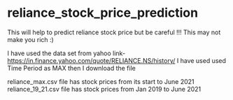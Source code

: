# reliance_stock_price_prediction
This will help to predict reliance stock price but be careful !!! This may not make you rich :)


I have used the data set from yahoo link- https://in.finance.yahoo.com/quote/RELIANCE.NS/history/
I have used used Time Period as MAX then I download the file


reliance_max.csv file has stock prices from its start to June 2021
reliance_19_21.csv file has stock prices from Jan 2019 to June 2021
